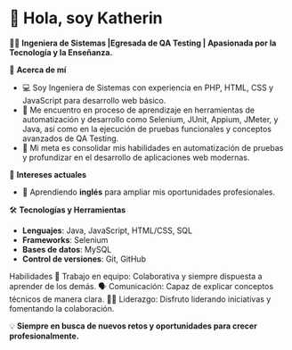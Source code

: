 # 👋 Hola, soy Katherin

👩‍💻 **Ingeniera de Sistemas |Egresada de QA Testing  | Apasionada por la Tecnología y la Enseñanza.**

📌 **Acerca de mí**
- 💻 Soy Ingeniera de Sistemas con experiencia en PHP, HTML, CSS y JavaScript para desarrollo web básico.
- 🌟 Me encuentro en proceso de aprendizaje en herramientas de automatización y desarrollo como Selenium, JUnit, Appium, JMeter, y Java, así como en la ejecución de pruebas funcionales y conceptos avanzados de 
     QA Testing.
- 🚀 Mi meta es consolidar mis habilidades en automatización de pruebas y profundizar en el desarrollo de aplicaciones web modernas.


📘 **Intereses actuales**
- 🚀 Aprendiendo **inglés** para ampliar mis oportunidades profesionales.


🛠️ **Tecnologías y Herramientas**
- **Lenguajes**: Java, JavaScript, HTML/CSS, SQL
- **Frameworks**: Selenium
- **Bases de datos**: MySQL
- **Control de versiones**: Git, GitHub

Habilidades
🤝 Trabajo en equipo: Colaborativa y siempre dispuesta a aprender de los demás.
🗣️ Comunicación: Capaz de explicar conceptos técnicos de manera clara.
👩‍💼 Liderazgo: Disfruto liderando iniciativas y fomentando la colaboración.

💡 **Siempre en busca de nuevos retos y oportunidades para crecer profesionalmente.**
